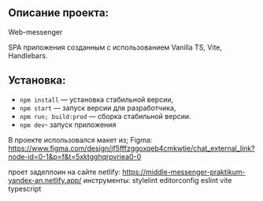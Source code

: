 ## Описание проекта:
Web-messenger

SPA приложения созданным с использованием Vanilla TS, Vite, Handlebars.

## Установка:

- `npm install` — установка стабильной версии,
- `npm start` — запуск версии для разработчика,
- `npm run; build:prod` — сборка стабильной версии.
- `npm dev`- запуск приложения

В проекте использовался макет из; Figma: https://www.figma.com/design/jf5fffzggoxqeb4cmkwtie/chat_external_link?node-id=0-1&p=f&t=5xktgghqrpvriea0-0

проет задеплоин на сайте netlify: https://middle-messenger-praktikum-yandex-an.netlify.app/
инструменты:
stylelint
editorconfig
eslint
vite
typescript



